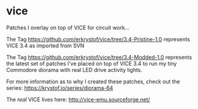 # vice
Patches I overlay on top of VICE for circuit work...

The Tag https://github.com/erkrystof/vice/tree/3.4-Pristine-1.0 represents VICE 3.4 as imported from SVN

The Tag https://github.com/erkrystof/vice/tree/3.4-Modded-1.0 represents the latest set of patches I've placed on top of VICE 3.4 to run my tiny Commodore diorama with real LED drive activity lights.

For more information as to why I created these patches, check out the series:
https://krystof.io/series/diorama-64

The *real* VICE lives here:
http://vice-emu.sourceforge.net/
